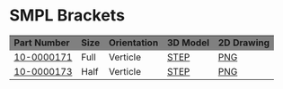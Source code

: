 # SMPL Brackets
<table>
  <tr bgcolor="gray">
    <td><b>Part Number<b></td> 
    <td><b>Size<b></td>
    <td><b>Orientation<b></td>   
    <td><b>3D Model<b></td>
    <td><b>2D Drawing<b></td>
  </tr>

  <tr>
    <td><a href="https://leemangeophysical.com/product/smpl-full-size-bracket/" target="_blank" rel="noopener noreferrer">10-0000171</a></td>
    <td>Full</td>
    <td>Verticle</td>
    <td><a href="../Full Size Mount.step" download>STEP</a></td>
    <td><a href="../full_size_bracket_drawing.png" target="_blank" rel="noopener noreferrer">PNG</a></td>
  </tr>

  <tr>
    <td><a href="https://leemangeophysical.com/product/smpl-half-size-bracket/" target="_blank" rel="noopener noreferrer">10-0000173</a></td>
    <td>Half</td>
    <td>Verticle</td>
    <td><a href="../Half Size Mount.step" download>STEP</a></td>
    <td><a href="../half_size_bracket_drawing.png" target="_blank" rel="noopener noreferrer">PNG</a></td>
  </tr>

</table>

